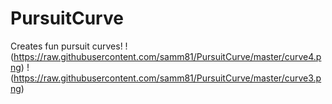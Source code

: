 PursuitCurve
============

Creates fun pursuit curves!
!(https://raw.githubusercontent.com/samm81/PursuitCurve/master/curve4.png)
!(https://raw.githubusercontent.com/samm81/PursuitCurve/master/curve3.png)
